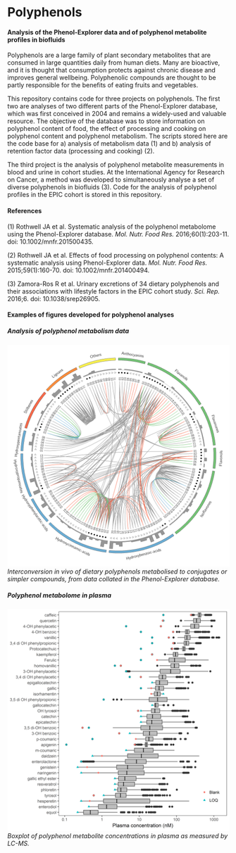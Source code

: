 # Polyphenols

#### Analysis of the Phenol-Explorer data and of polyphenol metabolite profiles in biofluids

Polyphenols are a large family of plant secondary metabolites that are consumed in large quantities daily from human diets. Many are bioactive, and it is thought that consumption protects against chronic disease and improves general wellbeing. Polyphenolic compounds are thought to be partly responsible for the benefits of eating fruits and vegetables.

This repository contains code for three projects on polyphenols. The first two are analyses of two different parts of the Phenol-Explorer database, which was first conceived in 2004 and remains a widely-used and valuable resource. The objective of the database was to store information on polyphenol content of food, the effect of processing and cooking on polyphenol content and polyphenol metabolism. The scripts stored here are the code base for a) analysis of metabolism data (1) and b) analysis of retention factor data (processing and cooking) (2).

The third project is the analysis of polyphenol metabolite measurements in blood and urine in cohort studies. At the International Agency for Research on Cancer, a method was developed to simultaneously analyse a set of diverse polyphenols in biofluids (3). Code for the analysis of polyphenol profiles in the EPIC cohort is stored in this repository. 

#### References

(1) Rothwell JA et al. Systematic analysis of the polyphenol metabolome using the Phenol-Explorer database. _Mol. Nutr. Food Res._ 2016;60(1):203-11. doi: 10.1002/mnfr.201500435.

(2) Rothwell JA et al. Effects of food processing on polyphenol contents: A systematic analysis using Phenol-Explorer data. _Mol. Nutr. Food Res._ 2015;59(1):160-70. doi: 10.1002/mnfr.201400494.

(3) Zamora-Ros R et al. Urinary excretions of 34 dietary polyphenols and their associations with lifestyle factors in the EPIC cohort study. _Sci. Rep._ 2016;6. doi: 10.1038/srep26905.

#### Examples of figures developed for polyphenol analyses

##### Analysis of polyphenol metabolism data


![](circos.png)
_Interconversion in vivo of dietary polyphenols metabolised to conjugates or simpler compounds, from data collated in the *Phenol-Explorer* database._ 

##### Polyphenol metabolome in plasma

![](Boxplot_plasma.png)
_Boxplot of polyphenol metabolite concentrations in plasma as measured by LC-MS._
